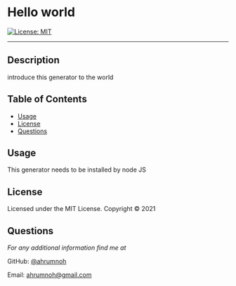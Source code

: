 # Hello world

[![License: MIT](https://img.shields.io/badge/License-MIT-yellow.svg)](https://opensource.org/licenses/MIT)

---

## Description
introduce this generator to the world

## Table of Contents
* [Usage](#usage)
* [License](#license)
* [Questions](#questions)

## Usage
This generator needs to be installed by node JS

## License 
Licensed under the MIT License. Copyright © 2021

## Questions
*For any additional information find me at* 

GitHub: [@ahrumnoh](https://github.com/ahrumnoh/)

Email: [ahrumnoh@gmail.com](mailto:ahrumnoh@gmail.com)
